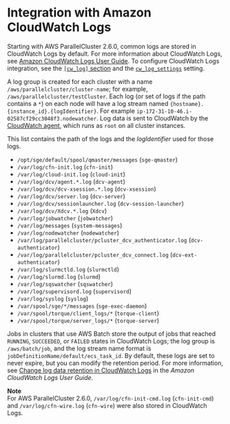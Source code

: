 # Integration with Amazon CloudWatch Logs<a name="cloudwatch-logs"></a>

Starting with AWS ParallelCluster 2\.6\.0, common logs are stored in CloudWatch Logs by default\. For more information about CloudWatch Logs, see [Amazon CloudWatch Logs User Guide](https://docs.aws.amazon.com/AmazonCloudWatch/latest/logs/)\. To configure CloudWatch Logs integration, see the [`[cw_log]` section](cw-log-section.md) and the [`cw_log_settings`](cluster-definition.md#cw-log-settings) setting\.

A log group is created for each cluster with a name `/aws/parallelcluster/cluster-name`; for example, `/aws/parallelcluster/testCluster`\. Each log \(or set of logs if the path contains a `*`\) on each node will have a log stream named `{hostname}.{instance_id}.{logIdentifier}`\. For example `ip-172-31-10-46.i-02587cf29cc3048f3.nodewatcher`\. Log data is sent to CloudWatch by the [CloudWatch agent](https://docs.aws.amazon.com/AmazonCloudWatch/latest/monitoring/Install-CloudWatch-Agent.html), which runs as `root` on all cluster instances\.

This list contains the path of the logs and the *logIdentifier* used for those logs\.
+ `/opt/sge/default/spool/qmaster/messages` \(`sge-qmaster`\)
+ `/var/log/cfn-init.log` \(`cfn-init`\)
+ `/var/log/cloud-init.log` \(`cloud-init`\)
+ `/var/log/dcv/agent.*.log` \(`dcv-agent`\)
+ `/var/log/dcv/dcv-xsession.*.log` \(`dcv-xsession`\)
+ `/var/log/dcv/server.log` \(`dcv-server`\)
+ `/var/log/dcv/sessionlauncher.log` \(`dcv-session-launcher`\)
+ `/var/log/dcv/Xdcv.*.log` \(`Xdcv`\)
+ `/var/log/jobwatcher` \(`jobwatcher`\)
+ `/var/log/messages` \(`system-messages`\)
+ `/var/log/nodewatcher` \(`nodewatcher`\)
+ `/var/log/parallelcluster/pcluster_dcv_authenticator.log` \(`dcv-authenticator`\)
+ `/var/log/parallelcluster/pcluster_dcv_connect.log` \(`dcv-ext-authenticator`\)
+ `/var/log/slurmctld.log` \(`slurmctld`\)
+ `/var/log/slurmd.log` \(`slurmd`\)
+ `/var/log/sqswatcher` \(`sqswatcher`\)
+ `/var/log/supervisord.log` \(`supervisord`\)
+ `/var/log/syslog` \(`syslog`\)
+ `/var/spool/sge/*/messages` \(`sge-exec-daemon`\)
+ `/var/spool/torque/client_logs/*` \(`torque-client`\)
+ `/var/spool/torque/server_logs/*` \(`torque-server`\)

Jobs in clusters that use AWS Batch store the output of jobs that reached `RUNNING`, `SUCCEEDED`, or `FAILED` states in CloudWatch Logs; the log group is `/aws/batch/job`, and the log stream name format is `jobDefinitionName/default/ecs_task_id`\. By default, these logs are set to never expire, but you can modify the retention period\. For more information, see [Change log data retention in CloudWatch Logs](https://docs.aws.amazon.com/AmazonCloudWatch/latest/logs/SettingLogRetention.html) in the *Amazon CloudWatch Logs User Guide*\.

**Note**  
For AWS ParallelCluster 2\.6\.0, `/var/log/cfn-init-cmd.log` \(`cfn-init-cmd`\) and `/var/log/cfn-wire.log` \(`cfn-wire`\) were also stored in CloudWatch Logs\.